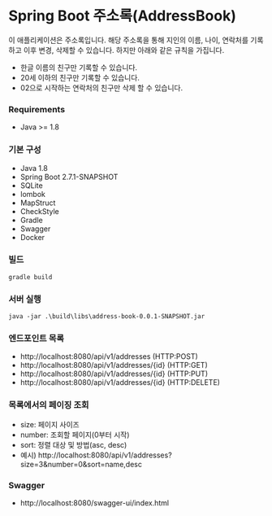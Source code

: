# Spring Boot 주소록(AddressBook)

이 애플리케이션은 주소록입니다. 해당 주소록을 통해 지인의 이름, 나이, 연락처를 기록하고 이후 변경, 삭제할 수 있습니다. 하지만 아래와 같은 규칙을 가집니다.

- 한글 이름의 친구만 기록할 수 있습니다.
- 20세 이하의 친구만 기록할 수 있습니다.
- 02으로 시작하는 연락처의 친구만 삭제 할 수 있습니다.

### Requirements

- Java >= 1.8

### 기본 구성

- Java 1.8
- Spring Boot 2.7.1-SNAPSHOT
- SQLite
- lombok
- MapStruct
- CheckStyle
- Gradle
- Swagger
- Docker

### 빌드

```
gradle build
```

### 서버 실행

```
java -jar .\build\libs\address-book-0.0.1-SNAPSHOT.jar
```

### 엔드포인트 목록

- http://localhost:8080/api/v1/addresses (HTTP:POST)
- http://localhost:8080/api/v1/addresses/{id} (HTTP:GET)
- http://localhost:8080/api/v1/addresses/{id} (HTTP:PUT)
- http://localhost:8080/api/v1/addresses/{id} (HTTP:DELETE)

### 목록에서의 페이징 조회

- size: 페이지 사이즈
- number: 조회할 페이지(0부터 시작)
- sort: 정렬 대상 및 방법(asc, desc)
- 예시) http://localhost:8080/api/v1/addresses?size=3&number=0&sort=name,desc

### Swagger

- http://localhost:8080/swagger-ui/index.html

